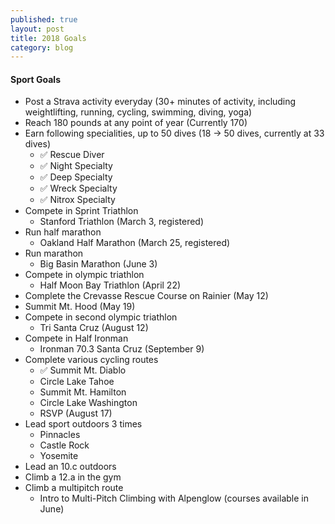 ```yaml
---
published: true
layout: post
title: 2018 Goals
category: blog
---
```


#### Sport Goals
- Post a Strava activity everyday (30+ minutes of activity, including weightlifting, running, cycling, swimming, diving, yoga)
- Reach 180 pounds at any point of year (Currently 170)
- Earn following specialities, up to 50 dives (18 -> 50 dives, currently at 33 dives)
  - ✅   Rescue Diver
  - ✅   Night Specialty
  - ✅   Deep Specialty
  - ✅   Wreck Specialty
  - ✅   Nitrox Specialty
- Compete in Sprint Triathlon
  - Stanford Triathlon (March 3, registered)
- Run half marathon
  - Oakland Half Marathon (March 25, registered)
- Run marathon
  - Big Basin Marathon (June 3)
- Compete in olympic triathlon
  - Half Moon Bay Triathlon (April 22)
- Complete the Crevasse Rescue Course on Rainier (May 12)
- Summit Mt. Hood (May 19)
- Compete in second olympic triathlon
  - Tri Santa Cruz (August 12)
- Compete in Half Ironman
  - Ironman 70.3 Santa Cruz (September 9)
- Complete various cycling routes
  - ✅  Summit Mt. Diablo
  - Circle Lake Tahoe
  - Summit Mt. Hamilton
  - Circle Lake Washington
  - RSVP (August 17)
- Lead sport outdoors 3 times
  - Pinnacles
  - Castle Rock
  - Yosemite
- Lead an 10.c outdoors
- Climb a 12.a in the gym
- Climb a multipitch route
  - Intro to Multi-Pitch Climbing with Alpenglow (courses available in June)